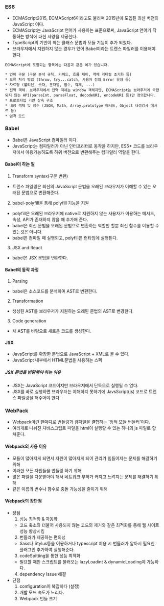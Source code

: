 ### ES6
* ECMAScript2015, ECMAScript6이라고도 불리며 2015년에 도입된 최신 버전의 JavaScript 이다.
* ECMAScript는 JavaScript 언어가 사용하는 표준으로써, JavaScript 언어가 작동하는 방식에 대한 사양을 제공한다.
* TypeScript의 기반이 되는 클래스 문법과 모듈 기능이 추가 되었다.
* 브라우저에서 지원하지 않는 경우가 있어 Babel이라는 트랜스 파일러를 이용해야 한다.
```
ECMAScript에 포함되는 항목에는 다음과 같은 예가 있습니다.

* 언어 구문 (구문 분석 규칙, 키워드, 흐름 제어, 객체 리터럴 초기화 등)
* 오류 처리 방법 (throw, try...catch, 사용자 정의 Error 유형 등)
* 자료형 (불리언, 숫자, 문자열, 함수, 객체, ...)
* 전역 객체. 브라우저에서 전역 객체는 window 객체지만, ECMAScript는 브라우저에 국한되지 않는 API(parseInt, parseFloat, decodeURI, encodeURI 등)만 정의합니다.
* 프로토타입 기반 상속 구조
* 내장 객체 및 함수 (JSON, Math, Array.prototype 메서드, Object 내성검사 메서드 등)
* 엄격 모드
```
### Babel
* Babel은 JavaScript 컴파일러 이다.
* JavaScript는 컴파일러가 아닌 인터프리터로 동작을 하지만, ES5+ 코드를 브라우저에서 이용가능하도록 하위 버전으로 변환해주는 컴파일러 역할을 한다.
#### Babel이 하는 일
1. Transform syntax(구문 변환)
  * 트랜스 파일링은 최신의 JavaScript 문법을 오래된 브라우저가 이해할 수 있는 오래된 문법으로 변환해준다.
2. babel-polyfill을 통해 polyfill 기능을 지원
  * polyfill은 오래된 브라우저에 native로 지원하지 않는 사용자가 이용하는 메서드, 속성, API가 존재하지 않을 때 추가해 준다.
  * babel은 최신 문법을 오래된 문법으로 변환하는 역할만 할뿐 최신 함수를 이용할 수 있는것은 아니다.
  * babel은 컴파일 때 실행되고, polyfill은 런타임에 실행된다.
3. JSX and React
  * babel은 JSX 문법을 변환한다.
#### Babel의 동작 과정
1. Parsing
  * babel은 소스코드를 분석하여 AST로 변환한다.
2. Transformation
  * 생성된 AST를 브라우저가 지원하는 오래된 문법의 AST로 변경한다.
3. Code generation
  * 새 AST를 바탕으로 새로운 코드를 생성한다.
#### JSX
* JavsScript를 확장한 문법으로 JavaScript + XML로 볼 수 있다.
* JavaScript 내부에서 HTML문법을 사용하는 스펙
##### JSX 문법을 변환해야 하는 이유
* JSX는 JavaScript 코드이지만 브라우저에서 단독으로 실행될 수 없다.
* JSX를 바로 실행하면 브라우저는 이해하지 못하기에 JavsScript(js) 코드로 트랜스 파일링을 해주어야 한다. 
### WebPack
* Webpack이란 한마디로 번들링과 컴파일을 결합하는 '정적 모듈 번들러'이다.
* 여러개로 나눠진 자바스크립트 파일을 html이 실행할 수 있는 하나의 js 파일로 합쳐준다.
#### Webpack의 사용 이유
* 모듈이 많아지게 되면서 자원이 많아지게 되어 관리가 힘들어지는 문제를 해결하기 위해
* 이러한 모든 자원들을 번들링 하기 위해
* 많은 파일을 다운받아야 해서 네트워크 부하가 커지고 느려지는 문제를 해결하기 위해
* 같은 이름의 변수나 함수로 충돌 가능성을 줄이기 위해
#### Webpack의 장단점
* 장점
  1. 성능 최적화 & 자동화
    * 코드 축소와 더불어 사용되지 않는 코드의 제거와 같은 최적화를 통해 웹 사이트 성능 향상시킴
  2. 번들러가 제공하는 편의성
    * Sass나 Stylus등을 이용하거나 typescript 이용 시 번들러가 알아서 필요한 플러그인 추가하여 실행해준다.
  3. codeSpitting을 통한 성능 최적화
    * 필요할 때만 스크립트를 불러오는 lazyLoadint & dynamicLoading이 가능하다.
  4. dependency Issue 해결
* 단점
  1. configuration이 복잡하다 (설정)
  2. 개발 모드 속도가 느리다.
  3. Webpack 번들 크기



